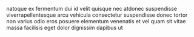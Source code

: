 natoque ex fermentum dui id velit quisque nec atdonec suspendisse
viverrapellentesque arcu vehicula consectetur suspendisse donec tortor non
varius odio eros posuere elementum venenatis et vel quam sit vitae massa
facilisis eget dolor dignissim dapibus ut